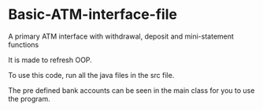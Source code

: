 # Basic-ATM-interface-file
A primary ATM interface with withdrawal, deposit and mini-statement functions

It is made to refresh OOP.

To use this code, run all the java files in the src file.

The pre defined bank accounts can be seen in the main class for you to use the program.
